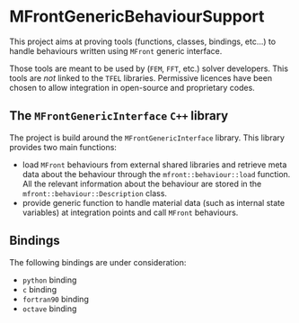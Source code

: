 # MFrontGenericBehaviourSupport

This project aims at proving tools (functions, classes, bindings,
etc...) to handle behaviours written using `MFront` generic interface.

Those tools are meant to be used by (`FEM`, `FFT`, etc.) solver
developers. This tools are *not* linked to the `TFEL` libraries.
Permissive licences have been chosen to allow integration in open-source
and proprietary codes.

## The `MFrontGenericInterface` `C++` library

The project is build around the `MFrontGenericInterface` library. This
library provides two main functions:

- load `MFront` behaviours from external shared libraries and retrieve
  meta data about the behaviour through the `mfront::behaviour::load`
  function. All the relevant information about the behaviour are stored
  in the `mfront::behaviour::Description` class.
- provide generic function to handle material data (such as internal
  state variables) at integration points and call `MFront` behaviours.

## Bindings

The following bindings are under consideration:

- `python` binding
- `c` binding
- `fortran90` binding
- `octave` binding